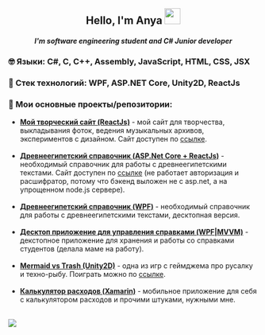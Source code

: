<h2 align="center">Hello, I'm Anya
<img src="https://github.com/blackcater/blackcater/raw/main/images/Hi.gif" height="32"/></h2>
<h5 align="center">I'm software engineering student and C# Junior developer</h5>
<h3>🤓 Языки: C#, C, C++, Assembly, JavaScript, HTML, CSS, JSX</h3>
<h3>🌱 Стек технологий: WPF, ASP.NET Core, Unity2D, ReactJs</h3>
<h3>🔭 Мои основные проекты/репозитории: </h3>
<ul>
<li><a href="https://github.com/floralunit/floralunit-website-reactjs" target="_blank" rel="noreferrer"><b> Мой творческий сайт (ReactJs)</b></a> - мой сайт для творчества, выкладывания фоток, ведения музыкальных архивов, экспериментов с дизайном. Сайт доступен по <a href="https://floralunit.vercel.app/" target="_blank" rel="noreferrer">ссылке</a>.</li>
<br/>
<li><a href="https://github.com/floralunit/Ancient-Egyptian-Dictionary-AspNET-ReactJS-MLNet" target="_blank" rel="noreferrer"><b> Древнеегипетский справочник (ASP.Net Core + ReactJs)</b></a> - необходимый справочник для работы с древнеегипетскими текстами. Сайт доступен по <a href="https://ancient-egyptian-dictionary.vercel.app/" target="_blank" rel="noreferrer">ссылке</a> (не работает авторизация и расшифратор, потому что бэкенд выложен не с asp.net, а на упрощенном node.js сервере).</li>
<br/>
<li><a href="https://github.com/floralunit/Ancient-Egyptian-Hieroglyphic-Dictionary-WPF-MsSQL" target="_blank" rel="noreferrer"><b> Древнеегипетский справочник (WPF)</b></a> - необходимый справочник для работы с древнеегипетскими текстами, десктопная версия.</li>
  <br/>
  <li><a href="https://github.com/floralunit/SocStipend-WPF-MVVM-SQLite" target="_blank" rel="noreferrer"><b> Десктоп приложение для управления справками (WPF|MVVM)</b></a> - декстопное приложение для хранения и работы со справками студентов (делала маме на работу).</li>
  <br/>
<li><a href="https://github.com/floralunit/TrashMermaid-Unity-GameJam" target="_blank" rel="noreferrer"><b> Mermaid vs Trash (Unity2D)</b></a> - одна из игр с геймджема про русалку и техно-рыбу. Поиграть можно по <a href="https://floralunit.github.io/TrashMermaid-build/" target="_blank" rel="noreferrer">ссылке</a>. </li>
  <br/>
<li><a href="https://github.com/floralunit/ToDoListWithFinances-Xamarin-SQLite-MobileApp" target="_blank" rel="noreferrer"><b> Калькулятор расходов (Xamarin)</b></a> - мобильное приложение для себя с калькулятором расходов и прочими штуками, нужными мне.</li>
  <br/>
</ul>

![](https://komarev.com/ghpvc/?username=floralunit)
